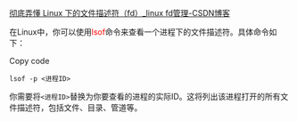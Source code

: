 [彻底弄懂 Linux 下的文件描述符（fd）_linux fd管理-CSDN博客](https://blog.csdn.net/yushuaigee/article/details/107883964)

在Linux中，你可以使用<font color='red'>lsof</font>命令来查看一个进程下的文件描述符。具体命令如下：

Copy code

```
lsof -p <进程ID>
```

你需要将`<进程ID>`替换为你要查看的进程的实际ID。这将列出该进程打开的所有文件描述符，包括文件、目录、管道等。


